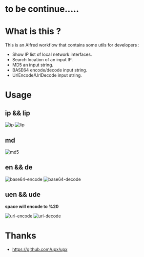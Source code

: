 # to be continue.....


# What is this ?
This is an Alfred workflow that contains some utils for developers :
* Show IP list of local network interfaces.
* Search location of an input IP.
* MD5 an input string.
* BASE64 encode/decode input string.
* UrlEncode/UrlDecode input string.

# Usage

## ip && lip
![ip](https://img.tupm.net/2019/10/F971793758D0D96E9CEC6BBA8CF942B4.jpg)
![lip](https://img.tupm.net/2019/10/907D85B8C8D67D7EDCF9EDA67067C3A8.jpg)

## md
![md5](https://img.tupm.net/2019/10/C8829AB4B8C512EF24BE5F08455CC906.jpg)

## en && de
![base64-encode](https://img.tupm.net/2019/10/A63385AFB1130D9CBB2F623161221ECB.jpg)
![base64-decode](https://img.tupm.net/2019/10/FB07D3CE3CA62F9AAD81E80C8E74B233.jpg)

## uen && ude
**space will encode to %20**

![url-encode](https://img.tupm.net/2019/10/A32F6529D53FE84387AFE81812FB7723.jpg)
![url-decode](https://img.tupm.net/2019/10/0D46DCE2E4CF260074AAE54EC328C2F3.jpg)


# Thanks
* https://github.com/upx/upx